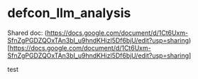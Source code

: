 # defcon_llm_analysis

Shared doc:
(https://docs.google.com/document/d/1Ct6Uxm-SfnZgPGDZQOxTAn3bI_u9hndKHizl5Df6bjU/edit?usp=sharing)[https://docs.google.com/document/d/1Ct6Uxm-SfnZgPGDZQOxTAn3bI_u9hndKHizl5Df6bjU/edit?usp=sharing]

test


